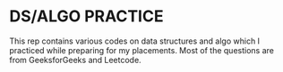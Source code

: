 # DS/ALGO PRACTICE
This rep contains various codes on data structures and algo which I practiced while preparing for my placements.
Most of the questions are from GeeksforGeeks and Leetcode.
